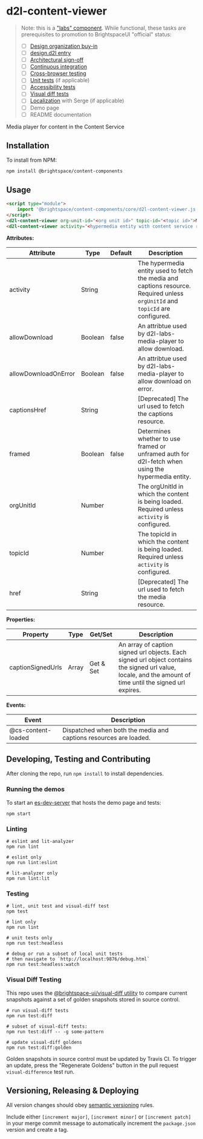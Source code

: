 # d2l-content-viewer

> Note: this is a ["labs" component](https://github.com/BrightspaceUI/guide/wiki/Component-Tiers). While functional, these tasks are prerequisites to promotion to BrightspaceUI "official" status:
>
> - [ ] [Design organization buy-in](https://github.com/BrightspaceUI/guide/wiki/Before-you-build#working-with-design)
> - [ ] [design.d2l entry](http://design.d2l/)
> - [ ] [Architectural sign-off](https://github.com/BrightspaceUI/guide/wiki/Before-you-build#web-component-architecture)
> - [ ] [Continuous integration](https://github.com/BrightspaceUI/guide/wiki/Testing#testing-continuously-with-travis-ci)
> - [ ] [Cross-browser testing](https://github.com/BrightspaceUI/guide/wiki/Testing#cross-browser-testing-with-sauce-labs)
> - [ ] [Unit tests](https://github.com/BrightspaceUI/guide/wiki/Testing#testing-with-polymer-test) (if applicable)
> - [ ] [Accessibility tests](https://github.com/BrightspaceUI/guide/wiki/Testing#automated-accessibility-testing-with-axe)
> - [ ] [Visual diff tests](https://github.com/BrightspaceUI/visual-diff)
> - [ ] [Localization](https://github.com/BrightspaceUI/guide/wiki/Localization) with Serge (if applicable)
> - [ ] Demo page
> - [ ] README documentation

Media player for content in the Content Service

## Installation

To install from NPM:

```shell
npm install @brightspace/content-components
```

## Usage

```html
<script type="module">
	import '@brightspace/content-components/core/d2l-content-viewer.js';
</script>
<d2l-content-viewer org-unit-id="<org unit id>" topic-id="<topic id>">My element</d2l-content-viewer>
<d2l-content-viewer activity="<hypermedia entity with content service resource>">My element</d2l-content-viewer>
```

**Attributes:**

| Attribute | Type | Default | Description |
|--|--|--|--|
| activity | String |  | The hypermedia entity used to fetch the media and captions resource. Required unless `orgUnitId` and `topicId` are configured. |
| allowDownload | Boolean | false | An attribtue used by d2l-labs-media-player to allow download. |
| allowDownloadOnError | Boolean | false | An attribtue used by d2l-labs-media-player to allow download on error. |
| captionsHref | String |  | [Deprecated] The url used to fetch the captions resource. |
| framed | Boolean | false | Determines whether to use framed or unframed auth for d2l-fetch when using the hypermedia entity. |
| orgUnitId | Number |  | The orgUnitId in which the content is being loaded. Required unless `activity` is configured. |
| topicId | Number |  | The topicId in which the content is being loaded. Required unless `activity` is configured. |
| href | String |  | [Deprecated] The url used to fetch the media resource. |

**Properties:**

| Property | Type | Get/Set | Description |
|--|--|--|--|
| captionSignedUrls | Array | Get & Set | An array of caption signed url objects. Each signed url object contains the signed url value, locale, and the amount of time until the signed url expires. |

**Events:**

| Event | Description |
|--|--|
| @cs-content-loaded | Dispatched when both the media and captions resources are loaded. |

## Developing, Testing and Contributing

After cloning the repo, run `npm install` to install dependencies.

### Running the demos

To start an [es-dev-server](https://open-wc.org/developing/es-dev-server.html) that hosts the demo page and tests:

```shell
npm start
```

### Linting

```shell
# eslint and lit-analyzer
npm run lint

# eslint only
npm run lint:eslint

# lit-analyzer only
npm run lint:lit
```

### Testing

```shell
# lint, unit test and visual-diff test
npm test

# lint only
npm run lint

# unit tests only
npm run test:headless

# debug or run a subset of local unit tests
# then navigate to `http://localhost:9876/debug.html`
npm run test:headless:watch
```

### Visual Diff Testing

This repo uses the [@brightspace-ui/visual-diff utility](https://github.com/BrightspaceUI/visual-diff/) to compare current snapshots against a set of golden snapshots stored in source control.

```shell
# run visual-diff tests
npm run test:diff

# subset of visual-diff tests:
npm run test:diff -- -g some-pattern

# update visual-diff goldens
npm run test:diff:golden
```

Golden snapshots in source control must be updated by Travis CI. To trigger an update, press the "Regenerate Goldens" button in the pull request `visual-difference` test run.

## Versioning, Releasing & Deploying

All version changes should obey [semantic versioning](https://semver.org/) rules.

Include either `[increment major]`, `[increment minor]` or `[increment patch]` in your merge commit message to automatically increment the `package.json` version and create a tag.
